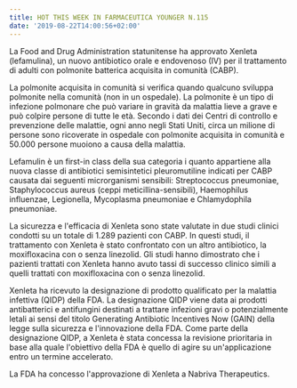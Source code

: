 ```yaml
---
title: HOT THIS WEEK IN FARMACEUTICA YOUNGER N.115
date: '2019-08-22T14:00:56+02:00'
---
```

La Food and Drug Administration statunitense ha approvato Xenleta (lefamulina), un nuovo antibiotico orale e endovenoso (IV) per il trattamento di adulti con polmonite batterica acquisita in comunità (CABP).

La polmonite acquisita in comunità si verifica quando qualcuno sviluppa polmonite nella comunità (non in un ospedale). La polmonite è un tipo di infezione polmonare che può variare in gravità da malattia lieve a grave e può colpire persone di tutte le età. Secondo i dati dei Centri di controllo e prevenzione delle malattie, ogni anno negli Stati Uniti, circa un milione di persone sono ricoverate in ospedale con polmonite acquisita in comunità e 50.000 persone muoiono a causa della malattia.

Lefamulin è un first-in class della sua categoria i quanto appartiene alla nuova classe di antibiotici semisintetici pleuromutiline indicati per CABP causata dai seguenti microrganismi sensibili: Streptococcus pneumoniae, Staphylococcus aureus (ceppi meticillina-sensibili), Haemophilus influenzae, Legionella, Mycoplasma pneumoniae e Chlamydophila pneumoniae.

La sicurezza e l'efficacia di Xenleta sono state valutate in due studi clinici condotti su un totale di 1.289 pazienti con CABP. In questi studi, il trattamento con Xenleta è stato confrontato con un altro antibiotico, la moxifloxacina con o senza linezolid. Gli studi hanno dimostrato che i pazienti trattati con Xenleta hanno avuto tassi di successo clinico simili a quelli trattati con moxifloxacina con o senza linezolid. 

Xenleta ha ricevuto la designazione di prodotto qualificato per la malattia infettiva (QIDP) della FDA. La designazione QIDP viene data ai prodotti antibatterici e antifungini destinati a trattare infezioni gravi o potenzialmente letali ai sensi del titolo Generating Antibiotic Incentives Now (GAIN) della legge sulla sicurezza e l'innovazione della FDA. Come parte della designazione QIDP, a Xenleta è stata concessa la revisione prioritaria in base alla quale l'obiettivo della FDA è quello di agire su un'applicazione entro un termine accelerato.

La FDA ha concesso l'approvazione di Xenleta a Nabriva Therapeutics.

